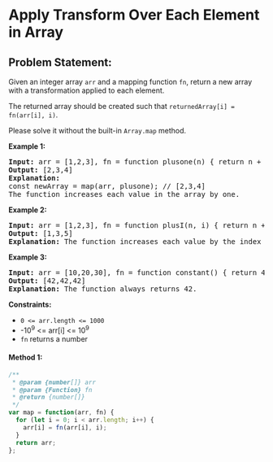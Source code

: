 # Apply Transform Over Each Element in Array

## Problem Statement:

Given an integer array `arr` and a mapping function `fn`, return a new array with a transformation applied to each element.

The returned array should be created such that `returnedArray[i] = fn(arr[i], i)`.

Please solve it without the built-in `Array.map` method.

**Example 1:**

<pre><strong>Input:</strong> arr = [1,2,3], fn = function plusone(n) { return n + 1; }
<strong>Output:</strong> [2,3,4]
<strong>Explanation:</strong>
const newArray = map(arr, plusone); // [2,3,4]
The function increases each value in the array by one. 
</pre>

**Example 2:**

<pre><strong>Input:</strong> arr = [1,2,3], fn = function plusI(n, i) { return n + i; }
<strong>Output:</strong> [1,3,5]
<strong>Explanation:</strong> The function increases each value by the index it resides in.
</pre>

**Example 3:**

<pre><strong>Input:</strong> arr = [10,20,30], fn = function constant() { return 42; }
<strong>Output:</strong> [42,42,42]
<strong>Explanation:</strong> The function always returns 42.
</pre>

**Constraints:**

* `0 <= arr.length <= 1000`
* -10<sup>9</sup> <= arr[i] <= 10<sup>9</sup>
* `fn` returns a number

#### Method 1:

```javascript
/**
 * @param {number[]} arr
 * @param {Function} fn
 * @return {number[]}
 */
var map = function(arr, fn) {
  for (let i = 0; i < arr.length; i++) {
    arr[i] = fn(arr[i], i);
  }
  return arr;
};
```
